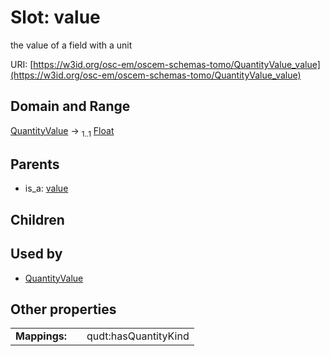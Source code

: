 
# Slot: value

the value of a field with a unit

URI: [https://w3id.org/osc-em/oscem-schemas-tomo/QuantityValue_value](https://w3id.org/osc-em/oscem-schemas-tomo/QuantityValue_value)


## Domain and Range

[QuantityValue](QuantityValue.md) &#8594;  <sub>1..1</sub> [Float](types/Float.md)

## Parents

 *  is_a: [value](value.md)

## Children


## Used by

 * [QuantityValue](QuantityValue.md)

## Other properties

|  |  |  |
| --- | --- | --- |
| **Mappings:** | | qudt:hasQuantityKind |